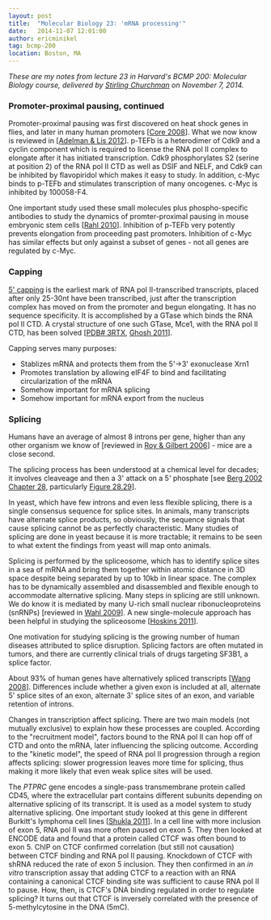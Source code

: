 ```yaml
---
layout: post
title:  "Molecular Biology 23: 'mRNA processing'"
date:   2014-11-07 12:01:00
author: ericminikel
tag: bcmp-200
location: Boston, MA
---
```


*These are my notes from lecture 23 in Harvard's BCMP 200: Molecular Biology course, delivered by [Stirling Churchman](https://twitter.com/fiddle) on November 7, 2014.*

### Promoter-proximal pausing, continued

Promoter-proximal pausing was first discovered on heat shock genes in flies, and later in many human promoters [[Core 2008]]. What we now know is reviewed in [[Adelman & Lis 2012]]. p-TEFb is a heterodimer of Cdk9 and a cyclin component which is required to license the RNA pol II complex to elongate after it has initiated transcription. Cdk9 phosphorylates S2 (serine at position 2) of the RNA pol II CTD as well as DSIF and NELF, and Cdk9 can be inhibited by flavopiridol which makes it easy to study. In addition, c-Myc binds to p-TEFb and stimulates transcription of many oncogenes. c-Myc is inhibited by 100058-F4.

One important study used these small molecules plus phospho-specific antibodies to study the dynamics of promter-proximal pausing in mouse embryonic stem cells [[Rahl 2010]]. Inhibition of p-TEFb very potently prevents elongation from proceeding past promoters. Inhibition of c-Myc has similar effects but only against a subset of genes - not all genes are regulated by c-Myc.

### Capping

[5' capping](http://en.wikipedia.org/wiki/Five_prime_cap) is the earliest mark of RNA pol II-transcribed transcripts, placed after only 25-30nt have been transcribed, just after the transcription complex has moved on from the promoter and begun elongating. It has no sequence specificity. It is accomplished by a GTase which binds the RNA pol II CTD. A crystal structure of one such GTase, Mce1, with the RNA pol II CTD, has been solved [[PDB# 3RTX](http://pdb.org/pdb/explore/explore.do?structureId=3RTX), [Ghosh 2011]].

Capping serves many purposes:

+ Stablizes mRNA and protects them from the 5'&rarr;3' exonuclease Xrn1
+ Promotes translation by allowing eIF4F to bind and facilitating circularization of the mRNA
+ Somehow important for mRNA splicing
+ Somehow important for mRNA export from the nucleus

### Splicing

Humans have an average of almost 8 introns per gene, higher than any other organism we know of [reviewed in [Roy & Gilbert 2006]] - mice are a close second.

The splicing process has been understood at a chemical level for decades; it involves cleaveage and then a 3' attack on a 5' phosphate [see [Berg 2002](http://www.ncbi.nlm.nih.gov/books/NBK21154/) [Chapter 28](http://www.ncbi.nlm.nih.gov/books/NBK22563/), particularly [Figure 28.29](http://www.ncbi.nlm.nih.gov/books/NBK22563/figure/A4006/?report=objectonly)].

In yeast, which have few introns and even less flexible splicing, there is a single consensus sequence for splice sites. In animals, many transcripts have alternate splice products, so obviously, the sequence signals that cause splicing cannot be as perfectly characteristic. Many studies of splicing are done in yeast because it is more tractable; it remains to be seen to what extent the findings from yeast will map onto animals.

Splicing is performed by the spliceosome, which has to identify splice sites in a sea of mRNA and bring them together within atomic distance in 3D space despite being separated by up to 10kb in linear space. The complex has to be dynamically assembled and disassembled and flexible enough to accommodate alternative splicing. Many steps in splicing are still unknown. We do know it is mediated by many U-rich small nuclear ribonucleoproteins (snRNPs) [reviewed in [Wahl 2009]]. A new single-molecule approach has been helpful in studying the spliceosome [[Hoskins 2011]].

One motivation for studying splicing is the growing number of human diseases attributed to splice disruption. Splicing factors are often mutated in tumors, and there are currently clinical trials of drugs targeting SF3B1, a splice factor.

About 93% of human genes have alternatively spliced transcripts [[Wang 2008]]. Differences include whether a given exon is included at all, alternate 5' splice sites of an exon, alternate 3' splice sites of an exon, and variable retention of introns.

Changes in transcription affect splicing. There are two main models (not mutually exclusive) to explain how these processes are coupled. According to the "recruitment model", factors bound to the RNA pol II can hop off of CTD and onto the mRNA, later influencing the splicing outcome. According to the "kinetic model", the speed of RNA pol II progression through a region affects splicing: slower progression leaves more time for splicing, thus making it more likely that even weak splice sites will be used.

The *PTPRC* gene encodes a single-pass transmembrane protein called CD45, where the extracellular part contains different subunits depending on alternative splicing of its transcript. It is used as a model system to study alternative splicing. One important study looked at this gene in different Burkitt's lymphoma cell lines [[Shukla 2011]]. In a cell line with more inclusion of exon 5, RNA pol II was more often paused on exon 5. They then looked at ENCODE data and found that a protein called CTCF was often bound to exon 5. ChIP on CTCF confirmed correlation (but still not causation) between CTCF binding and RNA pol II pausing. Knockdown of CTCF with shRNA reduced the rate of exon 5 inclusion. They then confirmed in an *in vitro* transcription assay that adding CTCF to a reaction with an RNA containing a canonical CTCF binding site was sufficient to cause RNA pol II to pause. How, then, is CTCF's DNA binding regulated in order to regulate splicing? It turns out that CTCF is inversely correlated with the presence of 5-methylcytosine in the DNA (5mC).

[Core 2008]: http://www.ncbi.nlm.nih.gov/pubmed/19056941 "Core LJ, Waterfall JJ, Lis JT. Nascent RNA sequencing reveals widespread pausing and divergent initiation at human promoters. Science. 2008 Dec 19;322(5909):1845-8. doi: 10.1126/science.1162228. Epub 2008 Dec 4. PubMed PMID:  19056941; PubMed Central PMCID: PMC2833333."

[Adelman & Lis 2012]: http://www.ncbi.nlm.nih.gov/pubmed/22986266 "Adelman K, Lis JT. Promoter-proximal pausing of RNA polymerase II: emerging roles in metazoans. Nat Rev Genet. 2012 Oct;13(10):720-31. doi: 10.1038/nrg3293.  Review. PubMed PMID: 22986266; PubMed Central PMCID: PMC3552498."

[Rahl 2010]: http://www.ncbi.nlm.nih.gov/pubmed/20434984/ "Rahl PB, Lin CY, Seila AC, Flynn RA, McCuine S, Burge CB, Sharp PA, Young RA.  c-Myc regulates transcriptional pause release. Cell. 2010 Apr 30;141(3):432-45. doi: 10.1016/j.cell.2010.03.030. PubMed PMID: 20434984; PubMed Central PMCID: PMC2864022."

[Ghosh 2011]: http://www.ncbi.nlm.nih.gov/pubmed/21683636 "Ghosh A, Shuman S, Lima CD. Structural insights to how mammalian capping enzyme reads the CTD code. Mol Cell. 2011 Jul 22;43(2):299-310. doi: 10.1016/j.molcel.2011.06.001. Epub 2011 Jun 16. PubMed PMID: 21683636; PubMed Central PMCID: PMC3142331."

[Roy & Gilbert 2006]: http://www.ncbi.nlm.nih.gov/pubmed/16485020 "Roy SW, Gilbert W. The evolution of spliceosomal introns: patterns, puzzles and progress. Nat Rev Genet. 2006 Mar;7(3):211-21. Review. PubMed PMID: 16485020."

[Wahl 2009]: http://www.ncbi.nlm.nih.gov/pubmed/19239890 "Wahl MC, Will CL, Lührmann R. The spliceosome: design principles of a dynamic RNP machine. Cell. 2009 Feb 20;136(4):701-18. doi: 10.1016/j.cell.2009.02.009. Review. PubMed PMID: 19239890."

[Hoskins 2011]: http://www.ncbi.nlm.nih.gov/pubmed/21393538/ "Hoskins AA, Friedman LJ, Gallagher SS, Crawford DJ, Anderson EG, Wombacher R,  Ramirez N, Cornish VW, Gelles J, Moore MJ. Ordered and dynamic assembly of single spliceosomes. Science. 2011 Mar 11;331(6022):1289-95. doi: 10.1126/science.1198830. PubMed PMID: 21393538; PubMed Central PMCID: PMC3086749."

[Wang 2008]: http://www.ncbi.nlm.nih.gov/pubmed/18978772 "Wang ET, Sandberg R, Luo S, Khrebtukova I, Zhang L, Mayr C, Kingsmore SF, Schroth GP, Burge CB. Alternative isoform regulation in human tissue transcriptomes. Nature. 2008 Nov 27;456(7221):470-6. doi: 10.1038/nature07509. PubMed PMID: 18978772; PubMed Central PMCID: PMC2593745."

[Shukla 2011]: http://www.ncbi.nlm.nih.gov/pubmed/21964334 "Shukla S, Kavak E, Gregory M, Imashimizu M, Shutinoski B, Kashlev M, Oberdoerffer P, Sandberg R, Oberdoerffer S. CTCF-promoted RNA polymerase II pausing links DNA methylation to splicing. Nature. 2011 Nov 3;479(7371):74-9. doi: 10.1038/nature10442. PubMed PMID: 21964334."